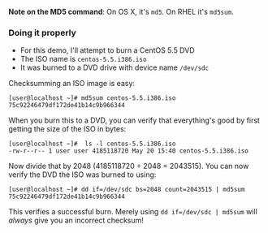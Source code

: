 **Note on the MD5 command**: On OS X, it's `md5`. On RHEL it's `md5sum`.

### Doing it properly

* For this demo, I'll attempt to burn a CentOS 5.5 DVD
* The ISO name is `centos-5.5.i386.iso`
* It was burned to a DVD drive with device name `/dev/sdc`

Checksumming an ISO image is easy:

    [user@localhost ~]# md5sum centos-5.5.i386.iso  
    75c92246479df172de41b14c9b966344

When you burn this to a DVD, you can verify that everything's good by
first getting the size of the ISO in bytes:

    [user@localhost ~]#  ls -l centos-5.5.i386.iso  
    -rw-r--r-- 1 user user 4185118720 May 20 15:40 centos-5.5.i386.iso

Now divide that by 2048 (4185118720 ÷ 2048 = 2043515). You can now
verify the DVD the ISO was burned to using:

    [user@localhost ~]# dd if=/dev/sdc bs=2048 count=2043515 | md5sum  
    75c92246479df172de41b14c9b966344

This verifies a successful burn. Merely using `dd if=/dev/sdc | md5sum`
will *always* give you an incorrect checksum!

